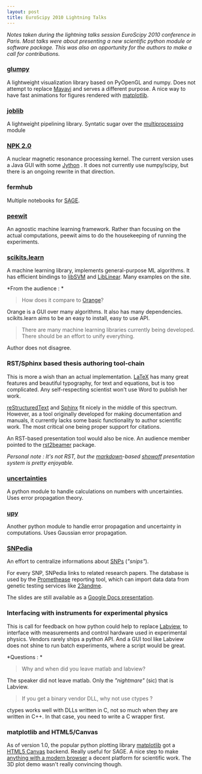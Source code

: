 ```yaml
---
layout: post
title: EuroScipy 2010 Lightning Talks
---
```


*Notes taken during the lightning talks session EuroScipy 2010
 conference in Paris. Most talks were about presenting a new
 scientific python
 module or software package. This was also an opportunity for the
 authors to make a call for contributions.*
 
 
### [glumpy](http://code.google.com/p/glumpy/)

A lightweight visualization library
based on PyOpenGL and numpy. Does not attempt to replace [Mayavi](http://code.enthought.com/projects/mayavi/) and
serves a different purpose. A nice
way to have fast animations for figures rendered with
[matplotlib](http://matplotlib.sourceforge.net/). 


### [joblib](http://github.com/GaelVaroquaux/joblib)

A lightweight pipelining library.
Syntatic sugar over the [multiprocessing](http://docs.python.org/library/multiprocessing.html) module

### [NPK 2.0](http://abcis.cbs.cnrs.fr/NPK/index.html) 

A nuclear magnetic
resonance processing kernel. The current version uses a Java GUI with
some [Jython](http://www.jython.org/ ) . It does not currently use numpy/scipy, but there is an
ongoing rewrite in that direction.


### fermhub

Multiple notebooks for [SAGE](http://www.sagemath.org/ ). 


### [peewit](http://www.ke.tu-darmstadt.de/resources/peewit)

An agnostic machine learning framework.
Rather than focusing on the actual computations, peewit aims to do the
housekeeping of running the experiments.


### [scikits.learn](http://scikit-learn.sourceforge.net/)

A machine learning library, implements general-purpose ML
algorithms. It has efficient bindings to [libSVM](http://www.csie.ntu.edu.tw/~cjlin/liblinear/ ) 
  and [LibLinear](http://www.csie.ntu.edu.tw/~cjlin/liblinear/). Many
  examples on the site.
  
  
*From the audience : *
> How does it compare to
>  [Orange](http://www.ailab.si/orange/)?
 
Orange is a GUI over many algorithms. It also has many dependencies.
scikits.learn aims to be an easy to install, easy to use API.

> There are many machine learning libraries currently being
> developed. There should be an effort to unify everything.

Author does not disagree.


### RST/Sphinx based thesis authoring tool-chain

This is more a wish than an actual implementation. 
[LaTeX](http://en.wikipedia.org/wiki/LaTeX) has many great features and beautiful typography, for text and
equations, but is too complicated. Any self-respecting scientist won't
use Word to publish her work.

[reStructuredText](http://docutils.sourceforge.net/rst.html ) and 
 [Sphinx](http://sphinx.pocoo.org/ ) fit nicely in the middle of this
spectrum. However, as a tool originally developed for making documentation
and manuals, it currently lacks some basic functionality to author
scientific work. The most critical one being proper support for citations. 

An RST-based presentation tool would also be nice. An audience member
pointed to the [rst2beamer](http://www.agapow.net/software/rst2beamer) package.


*Personal note : It's not RST, but the [markdown](http://daringfireball.net/projects/markdown/)-based
 [showoff](https://github.com/schacon/showoff) presentation system is pretty enjoyable.*




### [uncertainties](http://packages.python.org/uncertainties/)

A python module to handle calculations on numbers with uncertainties. Uses error
propagation theory.



### [upy](https://github.com/friedrichromstedt/upy)

Another python module to handle error propagation and uncertainty in computations.
Uses Gaussian error propagation.


### [SNPedia](http://www.snpedia.com/index.php/SNPedia)

An effort to centralize informations about [SNPs](http://www.snpedia.com/index.php/SNP) (*"snips"*).

For every SNP, SNPedia links to related research papers. The database
is used by the
[Promethease](http://www.snpedia.com/index.php/Promethease ) reporting
tool, which can import data data from genetic testing services like
[23andme](https://www.23andme.com/).

The slides are still available as a [Google Docs presentation](http://tinyurl.com/mydna123).


### Interfacing with instruments for experimental physics

This is call for feedback on how python could help to
replace [Labview](http://www.ni.com/labview/), to interface with
measurements and control hardware used in experimental physics.
Vendors rarely ships a python API. And a GUI tool like Labview does
not shine to run batch experiments, where a script would be great. 


*Questions : *

> Why and when did you leave matlab and labview?

The speaker did not leave matlab. Only the *"nightmare"* (sic) that is Labview.

> If you get a binary vendor DLL, why not use ctypes ?

ctypes works well with DLLs written in C, not so much when they are
written in C++. In that case, you need to write a C wrapper first.


### matplotlib and HTML5/Canvas

As of version 1.0, the popular python plotting library
[matplotlib](http://matplotlib.sourceforge.net/) got a  
[HTML5 Canvas](http://en.wikipedia.org/wiki/Canvas_element) backend.
Really useful for SAGE. A nice step to make [anything with a modern
browser](http://www.apple.com/ipad/) a decent platform for scientific work. 
The 3D plot demo wasn't really convincing though.
